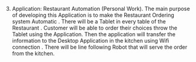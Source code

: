 3.	Application: Restaurant Automation (Personal Work). 
The main purpose of developing this Application is to make the Restaurant Ordering system Automatic . 
There will be a Tablet in every table of the Restaurant . 
Customer will be able to order their choices throw the Tablet using the Application. 
Then the application will transfer the information to the Desktop Application in the kitchen using Wifi connection .
There will be line following Robot that will serve the order from the kitchen.
